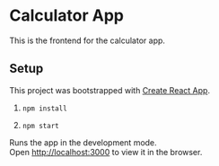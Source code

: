 # Calculator App

This is the frontend for the calculator app.

## Setup
This project was bootstrapped with [Create React App](https://github.com/facebook/create-react-app).

1. `npm install`

2. `npm start`

Runs the app in the development mode.\
Open [http://localhost:3000](http://localhost:3000) to view it in the browser.





